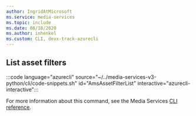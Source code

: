 ```yaml
---
author: IngridAtMicrosoft
ms.service: media-services 
ms.topic: include
ms.date: 08/18/2020
ms.author: inhenkel
ms.custom: CLI, devx-track-azurecli
---
```


<!--List asset filters CLI-->

## List asset filters

:::code language="azurecli" source="~/../media-services-v3-python/cli/code-snippets.sh" id="AmsAssetFilterList" interactive="azurecli-interactive":::

For more information about this command, see the Media Services [CLI reference](/cli/azure/ams/asset-filter?view=azure-cli-latest#az-ams-asset-filter-list).
